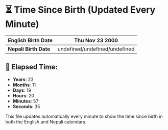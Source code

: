 # ⏳ Time Since Birth (Updated Every Minute)

| **English Birth Date** | Thu Nov 23 2000 |
|------------------------|-------------------------------------|
| **Nepali Birth Date**  | undefined/undefined/undefined                  |

## 📅 Elapsed Time:

- **Years**: 23
- **Months**: 11
- **Days**: 19
- **Hours**: 20
- **Minutes**: 57
- **Seconds**: 35

This file updates automatically every minute to show the time since birth in both the English and Nepali calendars.